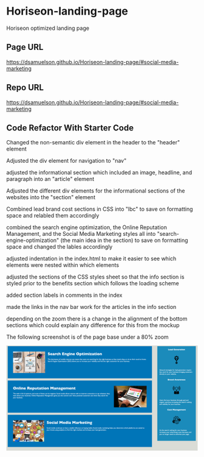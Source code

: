# Horiseon-landing-page
Horiseon optimized landing page

## Page URL

https://dsamuelson.github.io/Horiseon-landing-page/#social-media-marketing

## Repo URL

https://dsamuelson.github.io/Horiseon-landing-page/#social-media-marketing
## Code Refactor With Starter Code


Changed the non-semantic div element in the header to the "header" element

Adjusted the div element for navigation to "nav"

adjusted the informational section which included an image, headline, and paragraph into an "article" element

Adjusted the different div elements for the informational sections of the websites into the "section" element

Combined lead brand cost sections in CSS into "lbc" to save on formatting space and relabled them accordingly

combined the search engine optimization, the Online Reputation Management, and the Social Media Marketing styles all into "search-engine-optimization" (the main idea in the section) to save on formatting space and changed the lables accordingly

adjusted indentation in the index.html to make it easier to see which elements were nested within which elements

adjusted the sections of the CSS styles sheet so that the info section is styled prior to the benefits section which follows the loading scheme

added section labels in comments in the index

made the links in the nav bar work for the articles in the info section

depending on the zoom there is a change in the alignment of the bottom sections which could explain any difference for this from the mockup

The following screenshot is of the page base under a 80% zoom

![Horiseon Landing page](./assets/images/Screen%20Shot%202022-01-23%20at%209.14.20%20PM.png)
